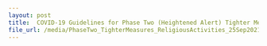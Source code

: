 ```yaml
---
layout: post
title:  COVID-19 Guidelines for Phase Two (Heightened Alert) Tighter Measures Updated on 25 September 2021
file_url: /media/PhaseTwo_TighterMeasures_ReligiousActivities_25Sep2021.pdf
---
```

